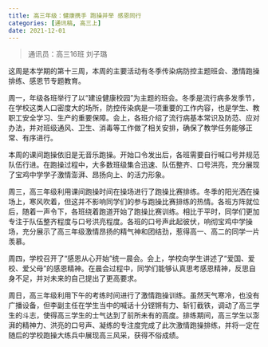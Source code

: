```yaml
---
title: 高三年级：健康携手 跑操并举 感恩同行
categories: [通讯稿, 高三上]
date: 2021-12-01
---
```


> 通讯员：高三16班 刘子璐

这周是本学期的第十三周，本周的主要活动有冬季传染病防控主题班会、激情跑操排练、感恩节专题教育。

周一，年级各班举行了以“建设健康校园”为主题的班会。冬季是流行病多发季节，在学校这类人口密度大的场所，防控传染病是一项重要的工作内容，也是学生、教职工安全学习、生产的重要保障。会上，各班介绍了流行病基本常识及防范、应对办法，并对班级通风、卫生、消毒等工作做了相关安排，确保了教学任务能够正常、有序进行。

本周的课间跑操依旧是无音乐跑操。开始口令发出后，各班需要自行喊口号并规范队伍行进。在跑操过程中，大多数班级集合迅速、队伍整齐、口号洪亮，充分展现了宝鸡中学学子激情澎湃、昂扬向上、的活力形象。

周三，高三年级利用课间跑操时间在操场进行了跑操比赛排练。冬季的阳光洒在操场上，寒风吹着，但这并不影响同学们的参与跑操比赛排练的热情。各班方阵就位后，随着一声令下，各班绕着跑道开始了跑操比赛训练。相比于平时，同学们更加专注于队伍整齐程度与口号洪亮程度。各班的口号声此起彼伏，响彻宝鸡中学操场，充分展示了高三年级激情昂扬的精气神和团结劲，惹得高一、高二的同学一片羡慕。

周四，学校召开了“感恩从心开始”统一晨会。会上，学校向学生讲述了“爱国、爱校、爱父母”的感恩精神。在晨会过程中，同学们能够认真思考感恩精神，反思自身不足，并对未来的自己提出了更高要求。

周日，高三年级利用下午的考练时间进行了激情跑操训练。虽然天气寒冷，也没有广播设备，但李副主任在学生当中的喊话十分铿锵有力、斩钉截铁，调动了高三学生的斗志，使得高三学生的士气达到了前所未有的高度。排练期间，高三学生以澎湃的精神力、洪亮的口号声、凝练的专注度完成了此次激情跑操排练，并将一定在随后的学校跑操大练兵中展现高三风采，获得不俗成绩。
